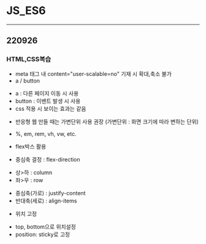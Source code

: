 # JS_ES6

<hr/>

## 220926
### HTML,CSS복습
* meta 태그 내 content="user-scalable=no" 기재 시 확대,축소 불가
* a / button
 + a : 다른 페이지 이동 시 사용
 + button : 이벤트 발생 시 사용
 + css 적용 시 보이는 효과는 같음
* 반응형 웹 만들 때는 가변단위 사용 권장
  (가변단위 : 화면 크기에 따라 변하는 단위)
 + %, em, rem, vh, vw, etc.
* flex박스 활용
 + 중심축 결정 : flex-direction
  - 상>하 : column
  - 좌>우 : row
 + 중심축(가로) : justify-content
 + 반대축(세로) : align-items
* 위치 고정
 + top, bottom으로 위치설정
 + position: sticky로 고정